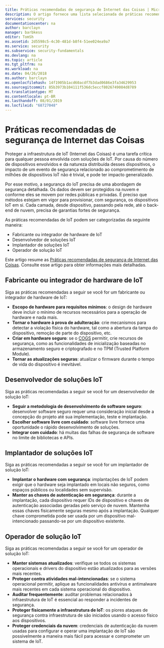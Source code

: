 ```yaml
---
title: Práticas recomendadas de segurança de Internet das Coisas | Microsoft Docs
description: O artigo fornece uma lista selecionada de práticas recomendadas e recomendações gerais do Internet das Coisas da Microsoft.
services: security
documentationcenter: na
author: barclayn
manager: barbkess
editor: TomSh
ms.assetid: 2d5598c5-4c30-481d-b8f4-51ee024ea9a7
ms.service: security
ms.subservice: security-fundamentals
ms.devlang: na
ms.topic: article
ms.tgt_pltfrm: na
ms.workload: na
ms.date: 04/26/2018
ms.author: barclayn
ms.openlocfilehash: 14f1905b1acd60acdf7b3dad0686e3fa34629953
ms.sourcegitcommit: 85b3973b104111f536dc5eccf8026749084d8789
ms.translationtype: MT
ms.contentlocale: pt-BR
ms.lasthandoff: 08/01/2019
ms.locfileid: "68727048"
---
```

# <a name="internet-of-things-security-best-practices"></a>Práticas recomendadas de segurança de Internet das Coisas

Proteger a infraestrutura de IoT (Internet das Coisas) é uma tarefa crítica para qualquer pessoa envolvida com soluções de IoT. Por causa do número de dispositivos envolvidos e da natureza distribuída desses dispositivos, o impacto de um evento de segurança relacionado ao comprometimento de milhões de dispositivos IoT não é trivial, e pode ter impacto generalizado.

Por esse motivo, a segurança do IoT precisa de uma abordagem de segurança detalhada. Os dados devem ser protegidos na nuvem e conforme eles se movem por redes públicas e privadas. É preciso que métodos estejam em vigor para provisionar, com segurança, os dispositivos IoT em si. Cada camada, desde dispositivo, passando pela rede, até o back-end de nuvem, precisa de garantias fortes de segurança.

As práticas recomendadas de IoT podem ser categorizadas da seguinte maneira:

* Fabricante ou integrador de hardware de IoT
* Desenvolvedor de soluções IoT
* Implantador de soluções IoT
* Operador de solução IoT

Este artigo resume as [Práticas recomendadas de segurança de Internet das Coisas](/azure/iot-fundamentals/iot-security-best-practices). Consulte esse artigo para obter informações mais detalhadas.

## <a name="iot-hardware-manufacturer-or-integrator"></a>Fabricante ou integrador de hardware de IoT

Siga as práticas recomendadas a seguir se você for um fabricante ou integrador de hardware de IoT:

* **Escopo de hardware para requisitos mínimos**: o design de hardware deve incluir o mínimo de recursos necessários para a operação de hardware e nada mais. 
* **Tornar o hardware à prova de adulteração**: crie mecanismos para detectar a violação física do hardware, tal como a abertura da tampa do dispositivo, remoção de parte do dispositivo, etc. 
* **Criar em hardware seguro**: se o [COGS](https://en.wikipedia.org/wiki/Cost_of_goods_sold) permitir, crie recursos de segurança, como as funcionalidades de inicialização baseadas no armazenamento seguro e criptografado e no TPM (Trusted Platform Module).
* **Tornar as atualizações seguras**: atualizar o firmware durante o tempo de vida do dispositivo é inevitável.

## <a name="iot-solution-developer"></a>Desenvolvedor de soluções IoT

Siga as práticas recomendadas a seguir se você for um desenvolvedor de solução IoT:

* **Seguir a metodologia de desenvolvimento de software seguro**: desenvolver software seguro requer uma consideração inicial desde a concepção do projeto até sua implementação, teste e implantação.
* **Escolher software livre com cuidado**: software livre fornece uma oportunidade o rápido desenvolvimento de soluções.
* **Integrar com cuidado**: há muitas das falhas de segurança de software no limite de bibliotecas e APIs. 

## <a name="iot-solution-deployer"></a>Implantador de soluções IoT

Siga as práticas recomendadas a seguir se você for um implantador de solução IoT:

* **Implantar o hardware com segurança**: implantações de IoT podem exigir que o hardware seja implantado em locais não seguros, como espaços públicos ou localidades sem supervisão.
* **Manter as chaves de autenticação em segurança**: durante a implantação, cada dispositivo requer IDs de dispositivo e chaves de autenticação associadas geradas pelo serviço de nuvem. Mantenha essas chaves fisicamente seguras mesmo após a implantação. Qualquer chave comprometida pode ser usada por um dispositivo mal-intencionado passando-se por um dispositivo existente.

## <a name="iot-solution-operator"></a>Operador de solução IoT

Siga as práticas recomendadas a seguir se você for um operador de solução IoT:

* **Manter sistemas atualizados**: verifique se todos os sistemas operacionais e drivers do dispositivo estão atualizados para as versões mais recentes. 
* **Proteger contra atividades mal-intencionadas**: se o sistema operacional permitir, aplique as funcionalidades antivírus e antimalware mais recentes em cada sistema operacional do dispositivo. 
* **Auditar frequentemente**: auditar problemas relacionados à infraestrutura de IoT é essencial ao responder a incidentes de segurança.
* **Proteger fisicamente a infraestrutura de IoT**: os piores ataques de segurança contra infraestrutura de são iniciados usando o acesso físico aos dispositivos.
* **Proteger credenciais da nuvem**: credenciais de autenticação da nuvem usadas para configurar e operar uma implantação de IoT são possivelmente a maneira mais fácil para acessar e comprometer um sistema de IoT. 

